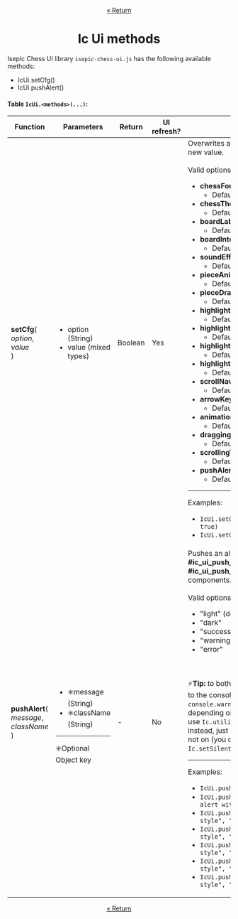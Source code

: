 <p align="center"><a href="https://github.com/ajax333221/isepic-chess-ui#book-documentation">« Return</a></p>

<h1 align="center">Ic Ui methods</h1>

Isepic Chess UI library `isepic-chess-ui.js` has the following available methods:

<ul>
<li>IcUi.setCfg()</li>
<li>IcUi.pushAlert()</li>
</ul>

#### Table `IcUi.<methods>(...)`:

Function | Parameters | Return | UI refresh? | Description
-------- | ---------- | ------ | ----------- | -----------
**setCfg**(<br>*option*,<br>*value*<br>) | <ul><li>option (String)</li><li>value (mixed types)</li></ul> | Boolean | Yes | Overwrites a configuration option with a new value.<br><br>Valid options are:<ul><li>**chessFont**<ul><li>Default: `"merida" (String)`</li></ul></li><li>**chessTheme**<ul><li>Default: `"wood" (String)`</li></ul></li><li>**boardLabels**<ul><li>Default: `true (Boolean)`</li></ul></li><li>**boardInteractions**<ul><li>Default: `true (Boolean)`</li></ul></li><li>**soundEffects**<ul><li>Default: `true (Boolean)`</li></ul></li><li>**pieceAnimations**<ul><li>Default: `true (Boolean)`</li></ul></li><li>**pieceDragging**<ul><li>Default: `true (Boolean)`</li></ul></li><li>**highlightChecks**<ul><li>Default: `true (Boolean)`</li></ul></li><li>**highlightLastMove**<ul><li>Default: `true (Boolean)`</li></ul></li><li>**highlightLegalMoves**<ul><li>Default: `true (Boolean)`</li></ul></li><li>**highlightSelected**<ul><li>Default: `true (Boolean)`</li></ul></li><li>**scrollNavigation**<ul><li>Default: `true (Boolean)`</li></ul></li><li>**arrowKeysNavigation**<ul><li>Default: `false (Boolean)`</li></ul></li><li>**animationTime**<ul><li>Default: `300 (Number)`</li></ul></li><li>**draggingTime**<ul><li>Default: `50 (Number)`</li></ul></li><li>**scrollingTime**<ul><li>Default: `60 (Number)`</li></ul></li><li>**pushAlertsTime**<ul><li>Default: `5000 (Number)`</li></ul></li></ul><hr>Examples:<ul><li>`IcUi.setCfg("arrowKeysNavigation", true)`</li><li>`IcUi.setCfg("soundEffects", false)`</li></ul>
**pushAlert**(<br>*message*,<br>*className*<br>) | <ul><li>:eight_spoked_asterisk:message (String)</li><li>:eight_spoked_asterisk:className (String)</li></ul><hr>:eight_spoked_asterisk:Optional Object key | - | No | Pushes an alert directly to **#ic_ui_push_alerts_top** and **#ic_ui_push_alerts_bottom** components.<br><br>Valid options for **className** are:<ul><li>"light" (default)</li><li>"dark"</li><li>"success"</li><li>"warning"</li><li>"error"</li></ul><br><br>:zap:**Tip:** to both push the alert to the UI and to the console (`console.log()`, `console.warn()` or `console.error()` depending on the **className**) you can use `Ic.utilityMisc.consoleLog(...)` instead, just make sure **silent mode** is not on (you can disable it with `Ic.setSilentMode(false)`)<hr>Examples:<ul><li>`IcUi.pushAlert("Simple alert")`</li><li>`IcUi.pushAlert("[Header]: simple alert with header")`</li><li>`IcUi.pushAlert("Alert with light style", "light")`</li><li>`IcUi.pushAlert("Alert with dark style", "dark")`</li><li>`IcUi.pushAlert("Alert with success style", "success")`</li><li>`IcUi.pushAlert("Alert with warning style", "warning")`</li><li>`IcUi.pushAlert("Alert with error style", "error")`</li></ul>

<p align="center"><a href="https://github.com/ajax333221/isepic-chess-ui#book-documentation">« Return</a></p>
